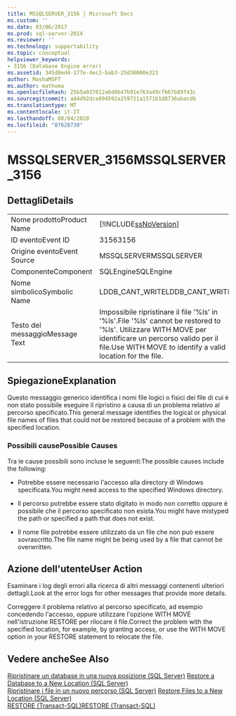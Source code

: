 ```yaml
---
title: MSSQLSERVER_3156 | Microsoft Docs
ms.custom: ''
ms.date: 03/06/2017
ms.prod: sql-server-2014
ms.reviewer: ''
ms.technology: supportability
ms.topic: conceptual
helpviewer_keywords:
- 3156 (Database Engine error)
ms.assetid: 345d8ed4-177e-4ec3-bab3-25d30000e323
author: MashaMSFT
ms.author: mathoma
ms.openlocfilehash: 25b5a037012a6d6b47b91e763a49cfb67b89f43c
ms.sourcegitcommit: ad4d92dce894592a259721a1571b1d8736abacdb
ms.translationtype: MT
ms.contentlocale: it-IT
ms.lasthandoff: 08/04/2020
ms.locfileid: "87628730"
---
```

# <a name="mssqlserver_3156"></a><span data-ttu-id="3ebeb-102">MSSQLSERVER_3156</span><span class="sxs-lookup"><span data-stu-id="3ebeb-102">MSSQLSERVER_3156</span></span>
    
## <a name="details"></a><span data-ttu-id="3ebeb-103">Dettagli</span><span class="sxs-lookup"><span data-stu-id="3ebeb-103">Details</span></span>  
  
|||  
|-|-|  
|<span data-ttu-id="3ebeb-104">Nome prodotto</span><span class="sxs-lookup"><span data-stu-id="3ebeb-104">Product Name</span></span>|[!INCLUDE[ssNoVersion](../../includes/ssnoversion-md.md)]|  
|<span data-ttu-id="3ebeb-105">ID evento</span><span class="sxs-lookup"><span data-stu-id="3ebeb-105">Event ID</span></span>|<span data-ttu-id="3ebeb-106">3156</span><span class="sxs-lookup"><span data-stu-id="3ebeb-106">3156</span></span>|  
|<span data-ttu-id="3ebeb-107">Origine evento</span><span class="sxs-lookup"><span data-stu-id="3ebeb-107">Event Source</span></span>|<span data-ttu-id="3ebeb-108">MSSQLSERVER</span><span class="sxs-lookup"><span data-stu-id="3ebeb-108">MSSQLSERVER</span></span>|  
|<span data-ttu-id="3ebeb-109">Componente</span><span class="sxs-lookup"><span data-stu-id="3ebeb-109">Component</span></span>|<span data-ttu-id="3ebeb-110">SQLEngine</span><span class="sxs-lookup"><span data-stu-id="3ebeb-110">SQLEngine</span></span>|  
|<span data-ttu-id="3ebeb-111">Nome simbolico</span><span class="sxs-lookup"><span data-stu-id="3ebeb-111">Symbolic Name</span></span>|<span data-ttu-id="3ebeb-112">LDDB_CANT_WRITE</span><span class="sxs-lookup"><span data-stu-id="3ebeb-112">LDDB_CANT_WRITE</span></span>|  
|<span data-ttu-id="3ebeb-113">Testo del messaggio</span><span class="sxs-lookup"><span data-stu-id="3ebeb-113">Message Text</span></span>|<span data-ttu-id="3ebeb-114">Impossibile ripristinare il file '%ls' in '%ls'.</span><span class="sxs-lookup"><span data-stu-id="3ebeb-114">File '%ls' cannot be restored to '%ls'.</span></span> <span data-ttu-id="3ebeb-115">Utilizzare WITH MOVE per identificare un percorso valido per il file.</span><span class="sxs-lookup"><span data-stu-id="3ebeb-115">Use WITH MOVE to identify a valid location for the file.</span></span>|  
  
## <a name="explanation"></a><span data-ttu-id="3ebeb-116">Spiegazione</span><span class="sxs-lookup"><span data-stu-id="3ebeb-116">Explanation</span></span>  
 <span data-ttu-id="3ebeb-117">Questo messaggio generico identifica i nomi file logici o fisici dei file di cui è non stato possibile eseguire il ripristino a causa di un problema relativo al percorso specificato.</span><span class="sxs-lookup"><span data-stu-id="3ebeb-117">This general message identifies the logical or physical file names of files that could not be restored because of a problem with the specified location.</span></span>  
  
### <a name="possible-causes"></a><span data-ttu-id="3ebeb-118">Possibili cause</span><span class="sxs-lookup"><span data-stu-id="3ebeb-118">Possible Causes</span></span>  
 <span data-ttu-id="3ebeb-119">Tra le cause possibili sono incluse le seguenti:</span><span class="sxs-lookup"><span data-stu-id="3ebeb-119">The possible causes include the following:</span></span>  
  
-   <span data-ttu-id="3ebeb-120">Potrebbe essere necessario l'accesso alla directory di Windows specificata.</span><span class="sxs-lookup"><span data-stu-id="3ebeb-120">You might need access to the specified Windows directory.</span></span>  
  
-   <span data-ttu-id="3ebeb-121">Il percorso potrebbe essere stato digitato in modo non corretto oppure è possibile che il percorso specificato non esista.</span><span class="sxs-lookup"><span data-stu-id="3ebeb-121">You might have mistyped the path or specified a path that does not exist.</span></span>  
  
-   <span data-ttu-id="3ebeb-122">Il nome file potrebbe essere utilizzato da un file che non può essere sovrascritto.</span><span class="sxs-lookup"><span data-stu-id="3ebeb-122">The file name might be being used by a file that cannot be overwritten.</span></span>  
  
## <a name="user-action"></a><span data-ttu-id="3ebeb-123">Azione dell'utente</span><span class="sxs-lookup"><span data-stu-id="3ebeb-123">User Action</span></span>  
 <span data-ttu-id="3ebeb-124">Esaminare i log degli errori alla ricerca di altri messaggi contenenti ulteriori dettagli.</span><span class="sxs-lookup"><span data-stu-id="3ebeb-124">Look at the error logs for other messages that provide more details.</span></span>  
  
 <span data-ttu-id="3ebeb-125">Correggere il problema relativo al percorso specificato, ad esempio concedendo l'accesso, oppure utilizzare l'opzione WITH MOVE nell'istruzione RESTORE per rilocare il file.</span><span class="sxs-lookup"><span data-stu-id="3ebeb-125">Correct the problem with the specified location, for example, by granting access, or use the WITH MOVE option in your RESTORE statement to relocate the file.</span></span>  
  
## <a name="see-also"></a><span data-ttu-id="3ebeb-126">Vedere anche</span><span class="sxs-lookup"><span data-stu-id="3ebeb-126">See Also</span></span>  
 <span data-ttu-id="3ebeb-127">[Ripristinare un database in una nuova posizione &#40;SQL Server&#41;](../backup-restore/restore-a-database-to-a-new-location-sql-server.md) </span><span class="sxs-lookup"><span data-stu-id="3ebeb-127">[Restore a Database to a New Location &#40;SQL Server&#41;](../backup-restore/restore-a-database-to-a-new-location-sql-server.md) </span></span>  
 <span data-ttu-id="3ebeb-128">[Ripristinare i file in un nuovo percorso &#40;SQL Server&#41;](../backup-restore/restore-files-to-a-new-location-sql-server.md) </span><span class="sxs-lookup"><span data-stu-id="3ebeb-128">[Restore Files to a New Location &#40;SQL Server&#41;](../backup-restore/restore-files-to-a-new-location-sql-server.md) </span></span>  
 [<span data-ttu-id="3ebeb-129">RESTORE &#40;Transact-SQL&#41;</span><span class="sxs-lookup"><span data-stu-id="3ebeb-129">RESTORE &#40;Transact-SQL&#41;</span></span>](/sql/t-sql/statements/restore-statements-transact-sql)  
  
  
